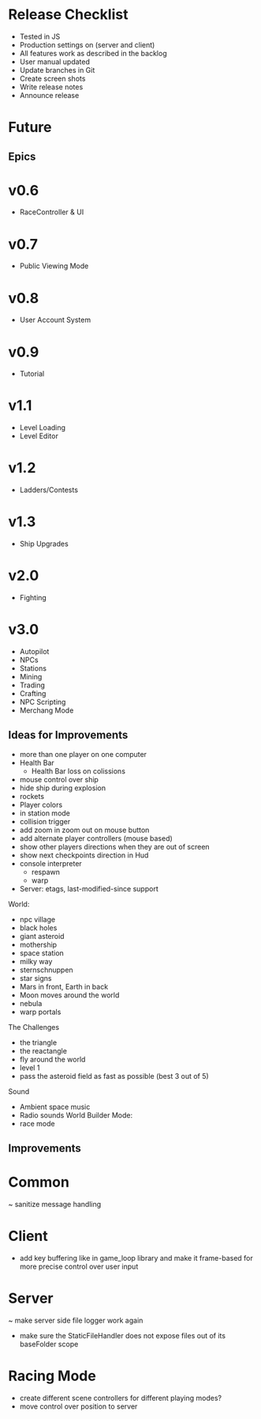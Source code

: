 Release Checklist
=================

+ Tested in JS
+ Production settings on (server and client)
+ All features work as described in the backlog
+ User manual updated
+ Update branches in Git
+ Create screen shots
+ Write release notes
+ Announce release

Future
======

Epics
-----
# v0.6
+ RaceController & UI

# v0.7
+ Public Viewing Mode

# v0.8
+ User Account System

# v0.9
+ Tutorial

# v1.1
+ Level Loading
+ Level Editor

# v1.2
+ Ladders/Contests

# v1.3
+ Ship Upgrades

# v2.0
+ Fighting

# v3.0
+ Autopilot
+ NPCs
+ Stations
+ Mining
+ Trading
+ Crafting
+ NPC Scripting
+ Merchang Mode


Ideas for Improvements
------------
+ more than one player on one computer
+ Health Bar
  + Health Bar loss on colissions
+ mouse control over ship
+ hide ship during explosion
+ rockets
+ Player colors
+ in station mode
+ collision trigger
+ add zoom in zoom out on mouse button
+ add alternate player controllers (mouse based)
+ show other players directions when they are out of screen
+ show next checkpoints direction in Hud
+ console interpreter
  + respawn
  + warp
+ Server: etags, last-modified-since support

World:
  + npc village
  + black holes
  + giant asteroid
  + mothership
  + space station
  + milky way
  + sternschnuppen
  + star signs
  + Mars in front, Earth in back
  + Moon moves around the world
  + nebula
  + warp portals
  
The Challenges
  + the triangle
  + the reactangle
  + fly around the world
  + level 1
  + pass the asteroid field as fast as possible (best 3 out of 5)
  
Sound
  + Ambient space music
  + Radio sounds
World Builder Mode:
  + race mode
  

Improvements
------------

# Common
~ sanitize message handling

# Client
+ add key buffering like in game_loop library and make it frame-based for more precise control over user input

# Server
~ make server side file logger work again
+ make sure the StaticFileHandler does not expose files out of its baseFolder scope

# Racing Mode
+ create different scene controllers for different playing modes?
+ move control over position to server

